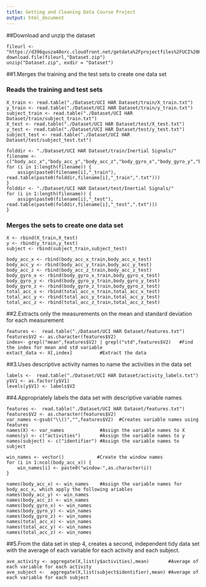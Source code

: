 ```yaml
---
title: Getting and Cleaning Data Course Project
output: html_document
---
```

##Download and unzip the dataset
```{r,echo=TRUE}
fileurl <- "https://d396qusza40orc.cloudfront.net/getdata%2Fprojectfiles%2FUCI%20HAR%20Dataset.zip"
download.file(fileurl,"Dataset.zip")
unzip("Dataset.zip", exdir = "Dataset")
```

##1.Merges the training and the test sets to create one data set
### Reads the training and test sets
```{r,echo=TRUE}
X_train <- read.table("./Dataset/UCI HAR Dataset/train/X_train.txt")  
y_train <- read.table("./Dataset/UCI HAR Dataset/train/y_train.txt")  
subject_train <- read.table("./Dataset/UCI HAR Dataset/train/subject_train.txt")
X_test <- read.table("./Dataset/UCI HAR Dataset/test/X_test.txt")
y_test <- read.table("./Dataset/UCI HAR Dataset/test/y_test.txt")
subject_test <- read.table("./Dataset/UCI HAR Dataset/test/subject_test.txt")

folddir <- "./Dataset/UCI HAR Dataset/train/Inertial Signals/"
filename <-c("body_acc_x","body_acc_y","body_acc_z","body_gyro_x","body_gyro_y","body_gyro_z","total_acc_x","total_acc_y","total_acc_z")
for (i in 1:length(filename)) {
    assign(paste0(filename[i],"_train"), read.table(paste0(folddir,filename[i],"_train",".txt")))
}
folddir <- "./Dataset/UCI HAR Dataset/test/Inertial Signals/"
for (i in 1:length(filename)) {
    assign(paste0(filename[i],"_test"), read.table(paste0(folddir,filename[i],"_test",".txt")))
}
```

### Merges the sets to create one data set
```{r,echo=TRUE}
X <- rbind(X_train,X_test)
y <- rbind(y_train,y_test)
subject <- rbind(subject_train,subject_test)

body_acc_x <- rbind(body_acc_x_train,body_acc_x_test)
body_acc_y <- rbind(body_acc_y_train,body_acc_y_test)
body_acc_z <- rbind(body_acc_z_train,body_acc_z_test)
body_gyro_x <- rbind(body_gyro_x_train,body_gyro_x_test)
body_gyro_y <- rbind(body_gyro_y_train,body_gyro_y_test)
body_gyro_z <- rbind(body_gyro_z_train,body_gyro_z_test)
total_acc_x <- rbind(total_acc_x_train,total_acc_x_test)
total_acc_y <- rbind(total_acc_y_train,total_acc_y_test)
total_acc_z <- rbind(total_acc_z_train,total_acc_z_test)
```

##2.Extracts only the measurements on the mean and standard deviation for each measurement
```{r,echo=TRUE}
features <-  read.table("./Dataset/UCI HAR Dataset/features.txt")
features$V2 <- as.character(features$V2)
index<- grepl("mean",features$V2) | grepl("std",features$V2)   #Find the index for mean and std variable
extact_data <- X[,index]          #Extract the data
```

##3.Uses descriptive activity names to name the activities in the data set
```{r,echo=TRUE}
labels <-  read.table("./Dataset/UCI HAR Dataset/activity_labels.txt")
y$V1 <- as.factor(y$V1)
levels(y$V1) <- labels$V2 
```

##4.Appropriately labels the data set with descriptive variable names
```{r,echo=TRUE}
features <-  read.table("./Dataset/UCI HAR Dataset/features.txt")
features$V2 <- as.character(features$V2)
var_names <-gsub("\\()","",features$V2)  #Creates variable names using features
names(X) <- var_names             #Assign the variable names to X
names(y) <- c("activities")       #Assign the variable names to y
names(subject) <- c("identifier") #Assign the variable names to subject

win_names <- vector()            #Create the window names
for (i in 1:ncol(body_acc_x)) {
    win_names[i] <- paste0("window-",as.character(i))
}

names(body_acc_x) <- win_names    #Assign the variable names for body_acc_x, which apply the following ariables
names(body_acc_y) <- win_names
names(body_acc_z) <- win_names
names(body_gyro_x) <- win_names
names(body_gyro_y) <- win_names
names(body_gyro_z) <- win_names
names(total_acc_x) <- win_names
names(total_acc_y) <- win_names
names(total_acc_z) <- win_names
```

##5.From the data set in step 4, creates a second, independent tidy data set with the average of each variable for each activity and each subject.
```{r,echo=TRUE}
ave_activity <- aggregate(X,list(y$activities),mean)       #Average of each variable for each activity 
ave_subject <-  aggregate(X,list(subject$identifier),mean) #Average of each variable for each subject
```